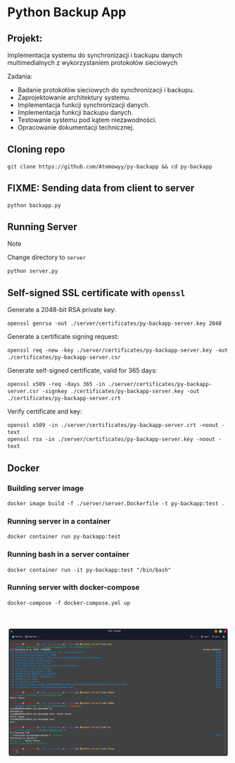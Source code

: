 # Python Backup App

## Projekt:
Implementacja systemu do synchronizacji i backupu danych multimedialnych z wykorzystaniem protokołów sieciowych

Zadania:
-	Badanie protokołów sieciowych do synchronizacji i backupu.
-	Zaprojektowanie architektury systemu.
-	Implementacja funkcji synchronizacji danych.
-	Implementacja funkcji backupu danych.
-	Testowanie systemu pod kątem niezawodności.
-	Opracowanie dokumentacji technicznej.

## Cloning repo
```shell
git clone https://github.com/Atomowyy/py-backapp && cd py-backapp
```

## FIXME: Sending data from client to server
```shell
python backapp.py
```

## Running Server
> [!NOTE]
> Change directory to `server`

```shell
python server.py
```

## Self-signed SSL certificate with `openssl`
Generate a 2048-bit RSA private key:
```shell
openssl genrsa -out ./server/certificates/py-backapp-server.key 2048
```
Generate a certificate signing request:
```shell
openssl req -new -key ./server/certificates/py-backapp-server.key -out ./certificates/py-backapp-server.csr
```
Generate self-signed certificate, valid for 365 days:
```shell
openssl x509 -req -days 365 -in ./server/certificates/py-backapp-server.csr -signkey ./certificates/py-backapp-server.key -out ./certificates/py-backapp-server.crt
```
Verify certificate and key:
```shell
openssl x509 -in ./server/certificates/py-backapp-server.crt -noout -text
openssl rsa -in ./server/certificates/py-backapp-server.key -noout -text
```

## Docker

### Building server image
```shell
docker image build -f ./server/server.Dockerfile -t py-backapp:test .
```
### Running server in a container
```shell
docker container run py-backapp:test
```
### Running bash in a server container
```shell
docker container run -it py-backapp:test "/bin/bash"
```

### Running server with docker-compose
```shell
docker-compose -f docker-compose.yml up
```
\
\
![docker example 1](/screenshots/docker_1.png)
